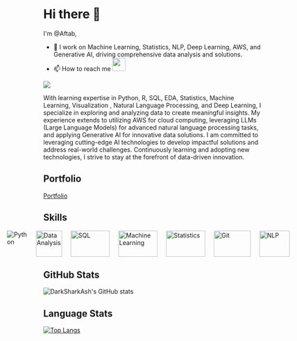 
# Hi there 👋

I'm @Aftab,
- 👀 I work on Machine Learning, Statistics, NLP, Deep Learning, AWS, and Generative AI, driving comprehensive data analysis and solutions.
- 📫 How to reach me   <a href="https://www.linkedin.com/in/mohammed-aftab-bs-526b7a257/"> <img src="https://cdn2.iconfinder.com/data/icons/metro-uinvert-dock/256/Linked_in_alt.png" width="30" height="30"></a>

<a href="https://github.com/antonkomarev/github-profile-views-counter">
    <img src="https://komarev.com/ghpvc/?username=Aftabbs&style=for-the-badge">
</a>
 
With learning expertise in Python, R, SQL, EDA, Statistics, Machine Learning, Visualization , Natural Language Processing, and Deep Learning, I specialize in exploring and analyzing data to create meaningful insights. My experience extends to utilizing AWS for cloud computing, leveraging LLMs (Large Language Models) for advanced natural language processing tasks, and applying Generative AI for innovative data solutions. I am committed to leveraging cutting-edge AI technologies to develop impactful solutions and address real-world challenges. Continuously learning and adopting new technologies, I strive to stay at the forefront of data-driven innovation.

## Portfolio
<a href="https://aftabdatascienceportfolio.netlify.app/">Portfolio</a>



## Skills

<div style="display:flex;justify-content:center;">
  <img src="https://img.icons8.com/color/1x/python.png" alt="Python" style="margin-right: 20px" title='Python';">
  <img src="https://img.icons8.com/external-vectorslab-flat-vectorslab/256/external-Data-Analysis-web-and-seo-vectorslab-flat-vectorslab.png" alt="Data Analysis" style="margin-right: 20px; height:60px" title='Data Analysis'>
  <img src="https://seeklogo.com/images/M/mysql-logo-B047FB7790-seeklogo.com.png" alt="SQL" style="margin-right: 20px;width:90px;height:60px" title='SQL'>
  <img src="https://img.icons8.com/external-wanicon-lineal-color-wanicon/256/external-machine-big-data-wanicon-lineal-color-wanicon.png" alt="Machine Learning" style="margin-right: 20px;width:95px;height:60px;width:90px" title='Machine Learning'>
  <img src="https://cdn.iconscout.com/icon/premium/png-512-thumb/stats-6344402-5233383.png?f=avif&w=256" alt="Statistics" style="margin-right: 20px;width:95px;height:60px;width:90px;title:statistics" title='Statistics'>
  <img src="https://seeklogo.com/images/G/github-logo-45146A3FBE-seeklogo.com.png" alt="Git" style="margin-right: 20px;width:85px;height:60px" title='Git'>
  <img src="https://cdn.iconscout.com/icon/premium/png-512-thumb/natural-language-processing-nlp-5180300-4320747.png?f=avif&w=256" alt="NLP" style="margin-right: 20px;width:70px;height:60px" title='Natural Language Processing'>
</div>


## GitHub Stats
![DarkSharkAsh's GitHub stats](https://github-readme-stats.vercel.app/api?username=Aftabbs&&count_private=true&show_icons=true&theme=dark)


## Language Stats
[![Top Langs](https://github-readme-stats.vercel.app/api/top-langs/?username=Aftabbs&layout=compact)](https://github.com/Aftabbs/github-readme-stats)


